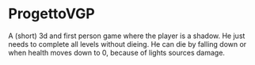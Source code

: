 # ProgettoVGP
A (short) 3d and first person game where the player is a shadow. He just needs to complete all levels without dieing. He can die by falling down or when health moves down to 0, because of lights sources damage. 
